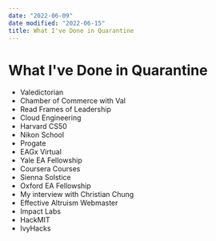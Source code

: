 ```yaml
---
date: "2022-06-09"
date modified: "2022-06-15"
title: What I've Done in Quarantine
---
```


# What I've Done in Quarantine
- Valedictorian
- Chamber of Commerce with Val
- Read Frames of Leadership
- Cloud Engineering
- Harvard CS50
- Nikon School
- Progate
- EAGx Virtual
- Yale EA Fellowship
- Coursera Courses
- Sienna Solstice
- Oxford EA Fellowship
- My interview with Christian Chung
- Effective Altruism Webmaster
- Impact Labs
- HackMIT
- IvyHacks
